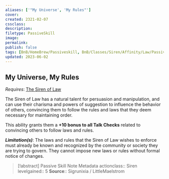 ```yaml
---
aliases: ['"My Universe', 'My Rules"']
cover: 
created: 2321-02-07
cssclass: 
description: 
filetype: PassiveSkill
image: 
permalink: 
publish: false
tags: [BnB/HomeBrew/Passiveskill, BnB/Classes/Siren/Affinity/Law/PassiveSkill]
updated: 2023-06-02
---
```


## My Universe, My Rules

*Requires*: [The Siren of Law](Github/Bunkers%20and%20Badasses/Sourcebook/Creating%20a%20Vault%20Hunter/The%20Classes/Siren%20of%20Law/Siren%20of%20Law.md)

The Siren of Law has a natural talent for persuasion and manipulation, and can use their charisma and powers of suggestion to influence the behavior of others, convincing them to follow the rules and laws that they deem necessary for maintaining order.

This ability grants them a **+10 bonus to all Talk Checks** related to convincing others to follow laws and rules.

***Limitation(s)***: The laws and rules that the Siren of Law wishes to enforce must already be known and recognized by the community or society they are trying to govern. They cannot impose new laws or rules without formal notice of changes.

>[!abstract] Passive Skill Note Metadata
> actionclass:: Siren
> levelgained:: 5
> **Source**:: Sigrunixia / LittleMaelstrom
